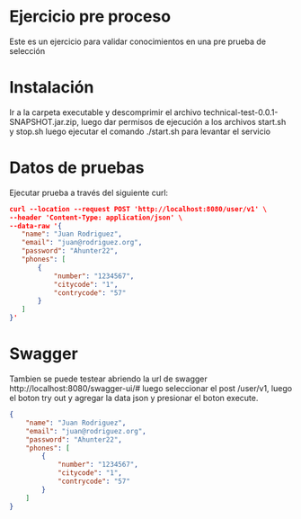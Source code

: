 # Ejercicio pre proceso
 Este es un ejercicio para validar conocimientos en una pre prueba de selección
 
# Instalación
 Ir a la carpeta executable y descomprimir el archivo technical-test-0.0.1-SNAPSHOT.jar.zip, 
 luego dar permisos de ejecución a los archivos start.sh y stop.sh luego ejecutar el comando ./start.sh para levantar el servicio
 
# Datos de pruebas
 Ejecutar prueba a través del siguiente curl:
 ```json
 curl --location --request POST 'http://localhost:8080/user/v1' \
--header 'Content-Type: application/json' \
--data-raw '{
	"name": "Juan Rodriguez",
	"email": "juan@rodriguez.org",
	"password": "Ahunter22",
	"phones": [
		{
			"number": "1234567",
			"citycode": "1",
			"contrycode": "57"
		}
	]
}'
```

# Swagger
Tambien se puede testear abriendo la url de swagger http://localhost:8080/swagger-ui/# luego seleccionar el post /user/v1, 
luego el boton try out y agregar la data json y presionar el boton execute.
```json
{
	"name": "Juan Rodriguez",
	"email": "juan@rodriguez.org",
	"password": "Ahunter22",
	"phones": [
		{
			"number": "1234567",
			"citycode": "1",
			"contrycode": "57"
		}
	]
}
```
